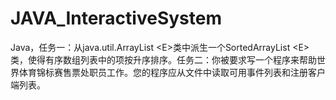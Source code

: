 # JAVA_InteractiveSystem
Java，任务一：从java.util.ArrayList &lt;E>类中派生一个SortedArrayList &lt;E>类，使得有序数组列表中的项按升序排序。任务二：你被要求写一个程序来帮助世界体育锦标赛售票处职员工作。您的程序应从文件中读取可用事件列表和注册客户端列表。
